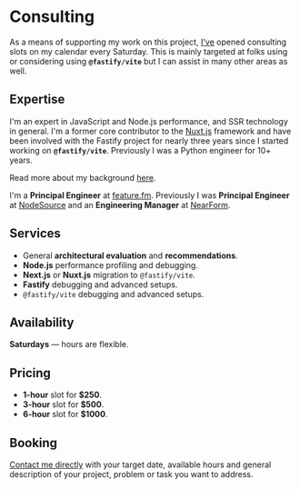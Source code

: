 # Consulting

As a means of supporting my work on this project, [I've](https://hire.jonasgalvez.com.br) opened consulting slots on my calendar every Saturday. This is mainly targeted at folks using or considering using **`@fastify/vite`** but I can assist in many other areas as well.

## Expertise

I'm an expert in JavaScript and Node.js performance, and SSR technology in general. I'm a former core contributor to the [Nuxt.js](https://nuxt.com/) framework and have been involved with the Fastify project for nearly three years since I started working on **`@fastify/vite`**. Previously I was a Python engineer for 10+ years. 

Read more about my background [here](https://hire.jonasgalvez.com.br/about/).

I'm a **Principal Engineer** at [feature.fm](https://www.feature.fm/). Previously I was **Principal Engineer** at [NodeSource](https://nodesource.com/) and an **Engineering Manager** at [NearForm](https://nearform.com/).

## Services

- General **architectural evaluation** and **recommendations**.
- **Node.js** performance profiling and debugging.
- **Next.js** or **Nuxt.js** migration to `@fastify/vite`.
- **Fastify** debugging and advanced setups.
- `@fastify/vite` debugging and advanced setups.

## Availability

**Saturdays** — hours are flexible.

## Pricing

- **1-hour** slot for **$250**.
- **3-hour** slot for **$500**.
- **6-hour** slot for **$1000**.

## Booking

[Contact me directly](mailto:jonasgalvez@gmail.com) with your target date, available hours and general description of your project, problem or task you want to address.